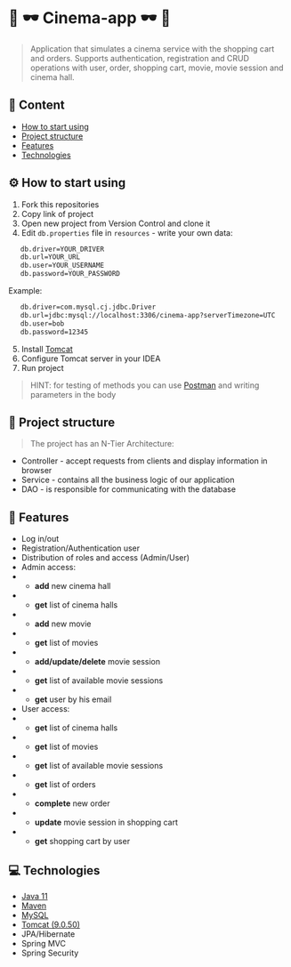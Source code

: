 # 🎥 🕶️ Cinema-app 🕶️ 🎥
>Application that simulates a cinema service with the shopping cart and orders.
>Supports authentication, registration and CRUD operations with user, order, shopping cart, movie, movie session and cinema hall.

## 📃 Content
- [How to start using](https://github.com/ira0807/cinema-app#-how-to-start-using)
- [Project structure](https://github.com/ira0807/cinema-app#-project-structure)
- [Features](https://github.com/ira0807/cinema-app#-features)
- [Technologies](https://github.com/ira0807/cinema-app#-technologies)

## ⚙ How to start using

1. Fork this repositories
2. Copy link of project
3. Open new project from Version Control and clone it
4. Edit `db.properties` file in `resources` - write your own data:
```bash
   db.driver=YOUR_DRIVER
   db.url=YOUR_URL
   db.user=YOUR_USERNAME
   db.password=YOUR_PASSWORD
```
Example:
```bash
   db.driver=com.mysql.cj.jdbc.Driver
   db.url=jdbc:mysql://localhost:3306/cinema-app?serverTimezone=UTC
   db.user=bob
   db.password=12345
```
5. Install [Tomcat](https://archive.apache.org/dist/tomcat/)
6. Configure Tomcat server in your IDEA
7. Run project

>HINT: for testing of methods you can use [Postman](https://web.postman.co/) and writing parameters in the body

## 🧬 Project structure
>The project has an N-Tier Architecture:

- Controller - accept requests from clients and display information in browser
- Service - contains all the business logic of our application
- DAO - is responsible for communicating with the database

## 🎯 Features
- Log in/out
- Registration/Authentication user
- Distribution of roles and access (Admin/User)
- Admin access:
- - **add** new cinema hall
- - **get** list of cinema halls
- - **add** new movie
- - **get** list of movies
- - **add/update/delete** movie session
- - **get** list of available movie sessions
- - **get** user by his email
- User access:
- - **get** list of cinema halls
- - **get** list of movies
- - **get** list of available movie sessions
- - **get** list of orders
- - **complete** new order
- - **update** movie session in shopping cart
- - **get** shopping cart by user

## 💻 Technologies
- [Java 11](https://www.oracle.com/java/technologies/downloads/)
- [Maven](https://maven.apache.org/download.cgi)
- [MySQL](https://dev.mysql.com/downloads/installer/)
- [Tomcat (9.0.50)](https://archive.apache.org/dist/tomcat/tomcat-9/v9.0.50/bin/)
- JPA/Hibernate
- Spring MVC
- Spring Security
